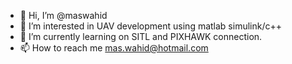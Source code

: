 - 👋 Hi, I’m @maswahid
- 👀 I’m interested in UAV development using matlab simulink/c++
- 🌱 I’m currently learning on SITL and PIXHAWK connection.
- 📫 How to reach me mas.wahid@hotmail.com

<!---
maswahid/maswahid is a ✨ special ✨ repository because its `README.md` (this file) appears on your GitHub profile.
You can click the Preview link to take a look at your changes.
--->
